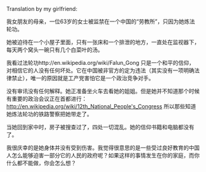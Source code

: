 Translation by my girlfriend:

我女朋友的母亲，一位63岁的女士被监禁在一个中国的“劳教所”，只因为她炼法轮功。

她被迫待在一个小屋子里面，只有一张床和一个排泄的地方，一直处在监视器下，每天两个窝头一碗只有几个白菜叶的汤。

我看过法轮功http://en.wikipedia.org/wiki/Falun_Gong 只是一个和平的信仰，对相信它的人没有任何坏处。它在中国被非官方的定为违法（其实没有一项明确法律禁止），唯一的原因就是工产党害怕它是一个政治竞争对手。

没有审讯没有任何解释。她正准备坐火车去看她的姐姐。但是她并不知道那个时候有重要的政治会议正在首都进行：http://en.wikipedia.org/wiki/12th_National_People's_Congress
所以那些知道她炼法轮功的铁路警察把她带走了。

当她回到家中时，房子被搜查过了，四处一切混乱。她的信仰书籍和电脑都没有了。

我很庆幸的是她身体并没有受到伤害。我觉得很意思的是一些受过良好教育的中国人怎么能够迫害一部分它的人民的政府呢？如果这样的事情发生在你的家庭，而你什么都不能做，你会怎么想？
